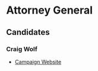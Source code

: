 # Attorney General

## Candidates

### Craig Wolf
* [Campaign Website][1]


[1]: http://wolf4ag.com
